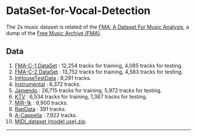 # DataSet-for-Vocal-Detection

The 2s music dataset is related of the [FMA: A Dataset For Music Analysis](https://github.com/mdeff/fma), a dump of the [Free Music Archive (FMA)](https://freemusicarchive.org/).

## Data

1. [FMA-C-1 DataSet](https://drive.google.com/file/d/1ygd93AsDo2RHB0cIyz1w_r1AJA77VUB1/view?usp=sharing) : 12,254 tracks for training, 4,085 tracks for testing.
2. [FMA-C-2 DataSet](https://drive.google.com/file/d/1ygI6KfFmONUCG6-74Q89gp2NbcHwD4T_/view?usp=sharing) : 13,752 tracks for training, 4,583 tracks for testing.
3. [InHouseTestData](https://drive.google.com/file/d/1yg94BG1IqCHpk176tqgKgpJtEdobzYpn/view?usp=sharing) : 8,291 tracks.
4. [Instrumental](https://drive.google.com/file/d/1yft99YwhyRhqBNlAmPAbs0ahK0SOlbAj/view?usp=sharing) : 6,372 tracks.
5. [Jamendo](https://drive.google.com/file/d/1yg9Rz7QG1iwFWhNxb7az5XqVGNAy9gN7/view?usp=sharing) : 26,715 tracks for training, 5,972 tracks for testing.
6. [KTV](https://drive.google.com/file/d/1yf0WIyaNi_lmXRYXvQVFf6GW-xZFYQLd/view?usp=sharing) : 6,534 tracks for training, 1,367 tracks for testing.
7. [MIR-1k](https://drive.google.com/file/d/1yewiCCjNDc-eKq-dVYOMDJ-9833UqhLw/view?usp=sharing) : 9,900 tracks.
8. [RapData](https://drive.google.com/file/d/1ye0Urh3PuG2_UBqh2SiVnlHIkcp5Dkie/view?usp=sharing) : 391 tracks.
9. [A-Cappella](https://drive.google.com/file/d/1yfzkVYVpaM2k4dkU4Lv8NYeUPqMRoEf1/view?usp=sharing) : 7,922 tracks.
10. [MIDI_dataset (model use).zip](https://drive.google.com/file/d/1Q9yLeBmGJT-BMGj8cxFlqlACmHTlqS-B/view?usp=sharing).
---
